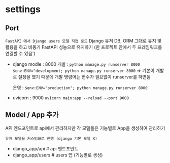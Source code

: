 # settings

## Port 
`FastAPI 에서 Django users 모델 직접 로드`
Django 유저 DB, ORM 그대로 유지 및 활용을 하고
비동기 FastAPI 성능으로 유지하기
(한 프로젝트 안에서 두 프레임워크를 연결할 수 있음')

 - django modle : 8000
   개발 : `python manage.py runserver 8000`
         `$env:ENV="development; python manage.py runserver 8000`
         => 기본이 개발로 설정을 했기 때문에 개발 명령어는 변수가 필요없이 runserver를 하면됨

   운영 : `$env:ENV="production"; python manage.py runserver 8000`

    
 - uvicorn : 9000
    `uvicorn main:app --reload --port 9000`
    
## Model / App 추가
API 엔드포인트로 api에서 관리하지만 각 모델들은 기능별로 App을 생성하여 관리하기

`유저 모델을 커스텀화로 진행 (django 기본 모델 X)`
- django_app/api # api 앤드포인트
- django_app/users # users 앱 (기능별로 생성)

